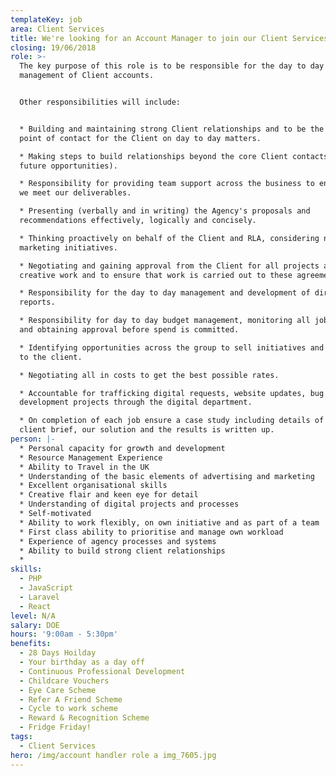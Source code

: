 ```yaml
---
templateKey: job
area: Client Services
title: We're looking for an Account Manager to join our Client Services team.
closing: 19/06/2018
role: >-
  The key purpose of this role is to be responsible for the day to day
  management of Client accounts. 


  Other responsibilities will include:


  * Building and maintaining strong Client relationships and to be the first
  point of contact for the Client on day to day matters.

  * Making steps to build relationships beyond the core Client contacts (for
  future opportunities).

  * Responsibility for providing team support across the business to ensure that
  we meet our deliverables.

  * Presenting (verbally and in writing) the Agency's proposals and
  recommendations effectively, logically and concisely.

  * Thinking proactively on behalf of the Client and RLA, considering new
  marketing initiatives.

  * Negotiating and gaining approval from the Client for all projects and
  creative work and to ensure that work is carried out to these agreements.

  * Responsibility for the day to day management and development of direct
  reports.

  * Responsibility for day to day budget management, monitoring all job costs,
  and obtaining approval before spend is committed.

  * Identifying opportunities across the group to sell initiatives and projects
  to the client.

  * Negotiating all in costs to get the best possible rates.

  * Accountable for trafficking digital requests, website updates, bug fixes and
  development projects through the digital department. 

  * On completion of each job ensure a case study including details of the
  client brief, our solution and the results is written up.
person: |-
  * Personal capacity for growth and development
  * Resource Management Experience
  * Ability to Travel in the UK
  * Understanding of the basic elements of advertising and marketing
  * Excellent organisational skills
  * Creative flair and keen eye for detail 
  * Understanding of digital projects and processes
  * Self-motivated
  * Ability to work flexibly, on own initiative and as part of a team
  * First class ability to prioritise and manage own workload
  * Experience of agency processes and systems
  * Ability to build strong client relationships
  *
skills:
  - PHP
  - JavaScript
  - Laravel
  - React
level: N/A
salary: DOE
hours: '9:00am - 5:30pm'
benefits:
  - 28 Days Hoilday
  - Your birthday as a day off
  - Continuous Professional Development
  - Childcare Vouchers
  - Eye Care Scheme
  - Refer A Friend Scheme
  - Cycle to work scheme
  - Reward & Recognition Scheme
  - Fridge Friday!
tags:
  - Client Services
hero: /img/account handler role a img_7605.jpg
---
```


